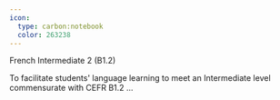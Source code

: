 ```yaml
---
icon:
  type: carbon:notebook
  color: 263238
---
```

French Intermediate 2 (B1.2)

To facilitate students' language learning to meet an Intermediate level commensurate with CEFR B1.2 ... 
